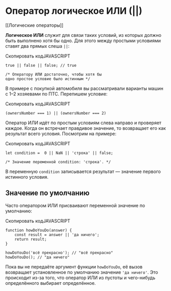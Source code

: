 # Оператор логическое ИЛИ (||)

[[Логические операторы]]

**Логическое ИЛИ** служит для связи таких условий, из которых должно быть выполнено хотя бы одно. Для этого между простыми условиями ставят два прямых слеша `||`:

Скопировать кодJAVASCRIPT

```
true || false || false; // true

/* Оператору ИЛИ достаточно, чтобы хотя бы
одно простое условие было истинным */ 
```

В примере с покупкой автомобиля вы рассматривали варианты машин с 1–2 хозяевами по ПТС. Перепишем условие:

Скопировать кодJAVASCRIPT

```
(ownersNumber === 1) || (ownersNumber === 2) 
```

Оператор ИЛИ идёт по простым условиям слева направо и проверяет каждое. Когда он встречает правдивое значение, то возвращает его как результат всего условия. Посмотрим на примере:

Скопировать кодJAVASCRIPT

```
let condition =  0 || NaN || 'строка' || false;

/* Значение переменной condition: 'строка'. */ 
```

В переменную `condition` записывается результат — значение первого истинного условия.

## Значение по умолчанию

Часто оператором ИЛИ присваивают переменной значение по умолчанию:

Скопировать кодJAVASCRIPT

```
function howDoYouDo(answer) {
    const result = answer || 'да ничего';
    return result;
}

howDoYouDo('всё прекрасно'); // "всё прекрасно"
howDoYouDo(); // "да ничего" 
```

Пока вы не передаёте аргумент функции `howDoYouDo`, её вызов возвращает установленное по умолчанию значение `'да ничего'`. Это происходит из-за того, что оператор ИЛИ из пустоты и чего-нибудь определённого выбирает определённое.
